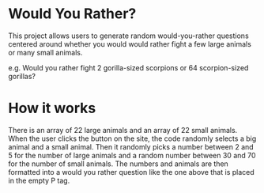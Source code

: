 # Would You Rather?

This project allows users to generate random would-you-rather questions centered around whether you would would rather fight a few large animals or many small animals. 

e.g. Would you rather fight 2 gorilla-sized scorpions or 64 scorpion-sized gorillas?

# How it works

There is an array of 22 large animals and an array of 22 small animals. When the user clicks the button on the site, the code randomly selects a big animal and a small animal. Then it randomly picks a number between 2 and 5 for the number of large animals and a random number between 30 and 70 for the number of small animals. The numbers and animals are then formatted into a would you rather question like the one above that is placed in the empty P tag.


